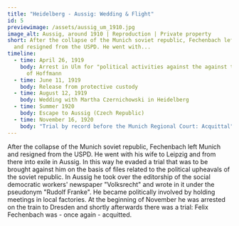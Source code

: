 ```yaml
---
title: "Heidelberg - Aussig: Wedding & Flight"
id: 5
previewimage: /assets/aussig_um_1910.jpg
image_alt: Aussig, around 1910 | Reproduction | Private property
short: After the collapse of the Munich soviet republic, Fechenbach left Munich
  and resigned from the USPD. He went with...
timeline:
  - time: April 26, 1919
    body: Arrest in Ulm for "political activities against the against the government
      of Hoffmann
  - time: June 11, 1919
    body: Release from protective custody
  - time: August 12, 1919
    body: Wedding with Martha Czernichowski in Heidelberg
  - time: Summer 1920
    body: Escape to Aussig (Czech Republic)
  - time: November 16, 1920
    body: "Trial by record before the Munich Regional Court: Acquittal"
---
```

After the collapse of the Munich soviet republic, Fechenbach left Munich and resigned from the USPD. He went with his wife to Leipzig and from there into exile in Aussig. In this way he evaded a trial that was to be brought against him on the basis of files related to the political upheavals of the soviet republic. In Aussig he took over the editorship of the social democratic workers' newspaper "Volksrecht" and wrote in it under the pseudonym "Rudolf Franke". He became politically involved by holding meetings in local factories. At the beginning of November he was arrested on the train to Dresden and shortly afterwards there was a trial: Felix Fechenbach was - once again - acquitted.
